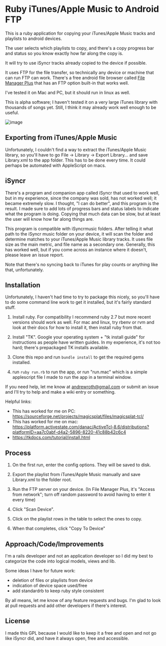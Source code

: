 # Ruby iTunes/Apple Music to Android FTP

This is a ruby application for copying your iTunes/Apple Music tracks and playlists to android devices.

The user selects which playlists to copy, and there's a copy progress bar and status so you know exactly how far along the copy is.

It will try to use iSyncr tracks already copied to the device if possible.

It uses FTP for the file transfer, so technically any device or machine that can run FTP can work.
There's a free android file browser called [File Manager Plus](https://play.google.com/store/apps/details?id=com.alphainventor.filemanager) that has an FTP option built-in that works well.

I've tested it on Mac and PC, but it should run in linux as well.

This is alpha software; I haven't tested it on a very large iTunes library with thousands of songs yet. Still, I think it may already work well enough to be useful.

![image](https://github.com/andrewroth/ruby_itunes_apple_music_to_android/assets/13490/e2ad58e4-1582-4dab-8476-1b3010019998)

## Exporting from iTunes/Apple Music

Unfortunately, I couldn't find a way to extract the iTunes/Apple Music library, so you'll have to go
File -> Library -> Export Library... and save Library.xml to the app folder. This has to be done every
time. It could perhaps be automated with AppleScript on macs. 

## iSyncr

There's a program and companion app called iSyncr that used to work well, but in my experience, since
the company was sold, has not worked well; it became extremely slow. I thought, "I can do better",
and this program is the result. I made sure to add lots of progress bars and status labels to indicate
what the program is doing. Copying that much data can be slow, but at least the user will know how far
along things are.

This program is compatible with iSyncrmusic  folders. After telling it what path to the iSyncr music folder
on your device, it will scan the folder and determine matches to your iTunes/Apple Music library tracks.
It uses file size as the main metric, and file name as a secondary one. Generally, this has worked well,
but if you come across an instance where it doesn't, please leave an issue report.

Note that there's no syncing back to iTunes for play counts or anything like that, unfortunately.

## Installation

Unfortunately, I haven't had time to try to package this nicely, so you'll have to do some command line
work to get it installed, but it's fairly standard stuff.

1. Install ruby. For compatibility I recommend ruby 2.7 but more recent versions should work as well. For
  mac and linux, try rbenv or rvm and look at their docs for how to install it, then install ruby from that.

2. Install "TK". Google your operating system + "tk install guide" for instructions as people have written
   guides. In my experience, it's not too hard; there's prepackaged TK installs available.

3. Clone this repo and run `bundle install` to get the required gems installed.

4. run `ruby run.rb` to run the app, or run "run.mac" which is a simple applescript file I made to run the
   app in a terminal window.

If you need help, let me know at andrewroth@gmail.com or submit an issue and I'll try to help and make a wiki entry or something.

Helpful links:

 - This has worked for me on PC: https://sourceforge.net/projects/magicsplat/files/magicsplat-tcl/
 - This has worked for me on mac: https://platform.activestate.com/danac/ActiveTcl-8.6/distributions?platformID=aa7c0abf-d4a2-5896-8220-41c88b42c6c4
 - https://tkdocs.com/tutorial/install.html

## Process

1. On the first run, enter the config options. They will be saved to disk.

2. Export the playlist from iTunes/Apple Music manually and save Library.xml to the folder root.

3. Run the FTP server on your device. (In File Manager Plus, it's "Access from network"; turn off random
   password to avoid having to enter it every time)

6. Click "Scan Device".

7. Click on the playlist rows in the table to select the ones to copy.

8. When that completes, click "Copy To Device"

## Approach/Code/Improvements

I'm a rails developer and not an application developer so I did my best to categorize the code into logical
models, views and lib.

Some ideas I have for future work:

- deletion of files or playlists from device
- indication of device space used/free
- add standardrb to keep ruby style consistent

By all means, let me know of any feature requests and bugs. I'm glad to look at pull requests and add other
developers if there's interest.

## License

I made this GPL because I would like to keep it a free and open and not go like iSyncr did, and have it always
open, free and accessible.
